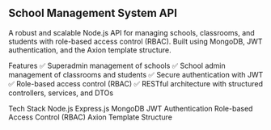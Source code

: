 ## School Management System API

A robust and scalable Node.js API for managing schools, classrooms, and students with role-based access control (RBAC). Built using MongoDB, JWT authentication, and the Axion template structure.

Features
✅ Superadmin management of schools
✅ School admin management of classrooms and students
✅ Secure authentication with JWT
✅ Role-based access control (RBAC)
✅ RESTful architecture with structured controllers, services, and DTOs

Tech Stack
Node.js
Express.js
MongoDB
JWT Authentication
Role-based Access Control (RBAC)
Axion Template Structure
